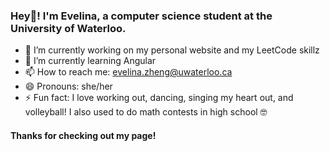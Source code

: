 ### Hey👋! I'm Evelina, a computer science student at the University of Waterloo.

- 🔭 I’m currently working on my personal website and my LeetCode skillz
- 🌱 I’m currently learning Angular
- 📫 How to reach me: <evelina.zheng@uwaterloo.ca>
- 😄 Pronouns: she/her
- ⚡ Fun fact: I love working out, dancing, singing my heart out, and volleyball! I also used to do math contests in high school 🤓
#### Thanks for checking out my page!
